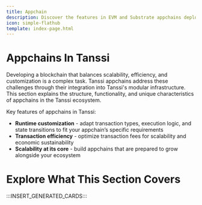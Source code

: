 ```yaml
---
title: Appchain
description: Discover the features in EVM and Substrate appchains deployed through Tanssi, leveraging user-friendly and easy-to-deploy templates for enhanced capabilities.
icon: simple-flathub
template: index-page.html
---
```


# Appchains In Tanssi

Developing a blockchain that balances scalability, efficiency, and customization is a complex task. Tanssi appchains address these challenges through their integration into Tanssi's modular infrastructure. This section explains the structure, functionality, and unique characteristics of appchains in the Tanssi ecosystem.

Key features of appchains in Tanssi:

- **Runtime customization** - adapt transaction types, execution logic, and state transitions to fit your appchain’s specific requirements
- **Transaction efficiency** - optimize transaction fees for scalability and economic sustainability
- **Scalability at its core** - build appchains that are prepared to grow alongside your ecosystem

# Explore What This Section Covers

:::INSERT_GENERATED_CARDS:::